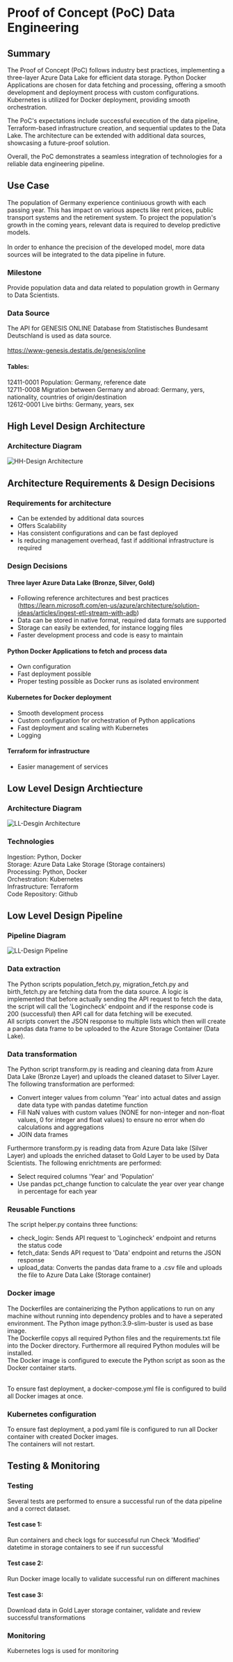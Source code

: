 # Proof of Concept (PoC) Data Engineering

## Summary
The Proof of Concept (PoC) follows industry best practices, implementing a three-layer Azure Data Lake for efficient data storage. Python Docker Applications are chosen for data fetching and processing, offering a smooth development and deployment process with custom configurations. Kubernetes is utilized for Docker deployment, providing smooth orchestration. ​<br>

The PoC's expectations include successful execution of the data pipeline, Terraform-based infrastructure creation, and sequential updates to the Data Lake. The architecture can be extended with additional data sources, showcasing a future-proof solution. ​<br>

Overall, the PoC demonstrates a seamless integration of technologies for a reliable data engineering pipeline.

## Use Case
The population of Germany experience continiuous growth with each passing year. 
This has impact on various aspects like rent prices, public transport systems and the retirement system.
To project the population's growth in the coming years, relevant data is required to develop predictive models.​ <br><br>
In order to enhance the precision of the developed model, more data sources will be integrated to the data pipeline in future. <br>

### Milestone
Provide population data and data related to population growth in Germany to Data Scientists.


### Data Source
The API for GENESIS ONLINE Database from Statistisches Bundesamt Deutschland is used as data source. <br> <br>
https://www-genesis.destatis.de/genesis/online
#### Tables: <br>
12411-0001 Population: Germany, reference date <br>
12711-0008 Migration between Germany and abroad: Germany, yers, nationality, countries of origin/destination <br>
12612-0001 Live births: Germany, years, sex <br>


## High Level Design Architecture
### Architecture Diagram
![HH-Design Architecture](https://github.com/sn-datawizard/casestudy-engineering/assets/77932366/ba443866-2364-4971-b8db-0f8f588a8c51)


## Architecture Requirements & Design Decisions
### Requirements for architecture
- Can be extended by additional data sources
- Offers Scalability
- Has consistent configurations and can be fast deployed
- Is reducing management overhead, fast if additional infrastructure is required

### Design Decisions
#### Three layer Azure Data Lake (Bronze, Silver, Gold)
- Following reference architectures and best practices​ (https://learn.microsoft.com/en-us/azure/architecture/solution-ideas/articles/ingest-etl-stream-with-adb)
- Data can be stored in native format, required data formats are supported​
- Storage can easily be extended, for instance logging files​
- Faster development process and code is easy to maintain​

#### Python Docker Applications to fetch and process data
- Own configuration​
- Fast deployment possible​
- Proper testing possible as Docker runs as isolated environment​
  
#### Kubernetes for Docker deployment
- Smooth development process​
- Custom configuration for orchestration of Python applications​
- Fast deployment and scaling with Kubernetes
- Logging


#### Terraform for infrastructure
- Easier management of services

## Low Level Design Archtiecture
### Architecture Diagram
![LL-Desgin Architecture](https://github.com/sn-datawizard/casestudy-engineering/assets/77932366/d0a0e2bf-fe6a-4e38-9705-2a9262e9eaef)

### Technologies
Ingestion: Python, Docker <br>
Storage: Azure Data Lake Storage (Storage containers) <br>
Processing: Python, Docker <br>
Orchestration: Kubernetes <br>
Infrastructure: Terraform <br>
Code Repository: Github <br>


## Low Level Design Pipeline
### Pipeline Diagram
![LL-Design Pipeline](https://github.com/sn-datawizard/casestudy-engineering/assets/77932366/c576bd42-417e-470e-b33f-a6e50edc593f)

### Data extraction
The Python scripts population_fetch.py, migration_fetch.py and birth_fetch.py are fetching data from the data source. A logic is implemented that before actually sending the API request to fetch the data, the script will call the 'Logincheck' endpoint and if the response code is 200 (successful) then API call for data fetching will be executed. <br>
All scripts convert the JSON response to multiple lists which then will create a pandas data frame to be uploaded to the Azure Storage Container (Data Lake).

### Data transformation
The Python script transform.py is reading and cleaning data from Azure Data Lake (Bronze Layer) and uploads the cleaned dataset to Silver Layer. The following transformation are performed:
- Convert integer values from column 'Year' into actual dates and assign date data type with pandas datetime function
- Fill NaN values with custom values (NONE for non-integer and non-float values, 0 for integer and float values) to ensure no error when do calculations and aggregations
- JOIN data frames

Furthermore transform.py is reading data from Azure Data lake (Silver Layer) and uploads the enriched dataset to Gold Layer to be used by Data Scientists. The following enrichtments are performed:
- Select required columns 'Year' and 'Population'
- Use pandas pct_change function to calculate the year over year change in percentage for each year

### Reusable Functions
The script helper.py contains three functions:
- check_login: Sends API request to 'Logincheck' endpoint and returns the status code
- fetch_data: Sends API request to 'Data' endpoint and returns the JSON response
- upload_data: Converts the pandas data frame to a .csv file and uploads the file to Azure Data Lake (Storage container)

### Docker image
The Dockerfiles are containerizing the Python applications to run on any machine without running into dependency probles and to have a seperated environment. The Python image python:3.9-slim-buster is used as base image. <br>
The Dockerfile copys all required Python files and the requirements.txt file into the Docker directory. Furthermore all required Python modules will be installed. <br> 
The Docker image is configured to execute the Python script as soon as the Docker container starts. <br> <br>

To ensure fast deployment, a docker-compose.yml file is configured to build all Docker images at once.

### Kubernetes configuration
To ensure fast deployment, a pod.yaml file is configured to run all Docker container with created Docker images. <br>
The containers will not restart.


## Testing & Monitoring
### Testing
Several tests are performed to ensure a successful run of the data pipeline and a correct dataset.
#### Test case 1: ​
Run containers and check logs for successful run​
Check 'Modified' datetime in storage containers to see if run successful

#### Test case 2:​
Run Docker image locally to validate successful run on different machines​

#### Test case 3:​
Download data in Gold Layer storage container, validate and review successful transformations

### Monitoring
Kubernetes logs is used for monitoring

